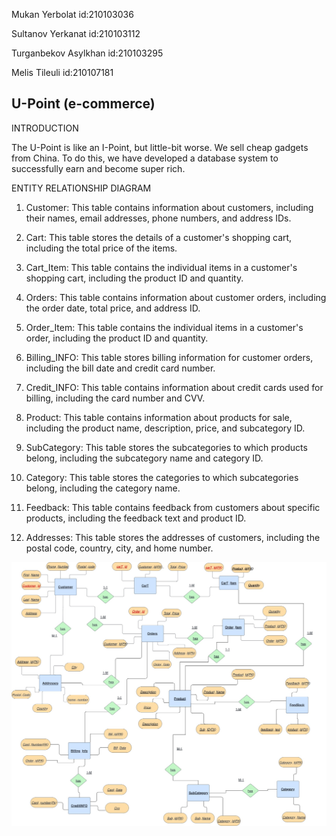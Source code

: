 Mukan Yerbolat id:210103036

Sultanov Yerkanat id:210103112

Turganbekov Asylkhan id:210103295

Melis Tileuli id:210107181


## U-Point (e-commerce)

INTRODUCTION

The U-Point is like an I-Point, but little-bit worse. We sell cheap gadgets from China. To do this, we have developed a database system to successfully earn and become super rich.



ENTITY RELATIONSHIP DIAGRAM

1. Customer: This table contains information about customers, including their names, email addresses, phone numbers, and address IDs.

2. Cart: This table stores the details of a customer's shopping cart, including the total price of the items.

3. Cart_Item: This table contains the individual items in a customer's shopping cart, including the product ID and quantity.

4. Orders: This table contains information about customer orders, including the order date, total price, and address ID.

5. Order_Item: This table contains the individual items in a customer's order, including the product ID and quantity.

6. Billing_INFO: This table stores billing information for customer orders, including the bill date and credit card number.

7. Credit_INFO: This table contains information about credit cards used for billing, including the card number and CVV.

8. Product: This table contains information about products for sale, including the product name, description, price, and subcategory ID.

9. SubCategory: This table stores the subcategories to which products belong, including the subcategory name and category ID.

10. Category: This table stores the categories to which subcategories belong, including the category name.

11. Feedback: This table contains feedback from customers about specific products, including the feedback text and product ID.

12. Addresses: This table stores the addresses of customers, including the postal code, country, city, and home number.





![alt text](ERD.jpg)
